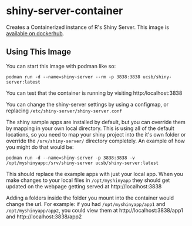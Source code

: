 # shiny-server-container
Creates a Containerized instance of R's Shiny Server. This image is [available on dockerhub](https://hub.docker.com/r/ucsb/shiny-server). 

## Using This Image
You can start this image with podman like so: 
```
podman run -d --name=shiny-server --rm -p 3838:3838 ucsb/shiny-server:latest
```
You can test that the container is running by visiting http:/localhost:3838

You can change the shiny-server settings by using a configmap, or replacing `/etc/shiny-server/shiny-server.conf`

The shiny sample apps are installed by default, but you can override them by mapping in your own local directory. 
This is using all of the default locations, so you need to map your shiny project into the it's own folder or override the `/srv/shiny-server/` directory completely. An example of how you might do that would be: 
```
podman run -d --name=shiny-server -p 3838:3838 -v /opt/myshinyapp:/srv/shiny-server ucsb/shiny-server:latest
```
This should replace the example apps with just your local app. When you make changes to your local files in `/opt/myshinyapp` they should get updated on the webpage getting served at http://localhost:3838

Adding a folders inside the folder you mount into the container would change the url. 
For example: if you had `/opt/myshinyapp/app1` and `/opt/myshinyapp/app2`, you could view them at http://localhost:3838/app1 and http://localhost:3838/app2 

